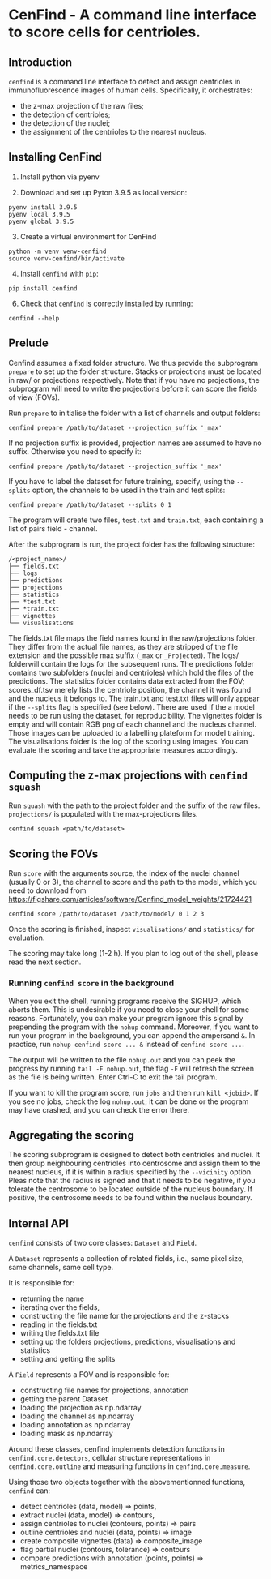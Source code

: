 # CenFind - A command line interface to score cells for centrioles.

## Introduction

`cenfind` is a command line interface to detect and assign centrioles in immunofluorescence images of human cells. Specifically, it orchestrates:

- the z-max projection of the raw files;
- the detection of centrioles;
- the detection of the nuclei;
- the assignment of the centrioles to the nearest nucleus.

## Installing CenFind

1. Install python via pyenv

2. Download and set up Pyton 3.9.5 as local version:
```shell
pyenv install 3.9.5
pyenv local 3.9.5
pyenv global 3.9.5
```

3. Create a virtual environment for CenFind
```shell
python -m venv venv-cenfind
source venv-cenfind/bin/activate
```

4. Install `cenfind` with `pip`:
```shell
pip install cenfind
```

6. Check that `cenfind` is correctly installed by running:
```shell
cenfind --help
```

## Prelude

Cenfind assumes a fixed folder structure. 
We thus provide the subprogram `prepare` to set up the folder structure. 
Stacks or projections must be located in raw/ or projections respectively. 
Note that if you have no projections, the subprogram will need to write the projections before it can score the fields of view (FOVs). 

Run `prepare` to initialise the folder with a list of channels and output folders:
```shell
cenfind prepare /path/to/dataset --projection_suffix '_max'
```
If no projection suffix is provided, projection names are assumed to have no suffix.
Otherwise you need to specify it:
```shell
cenfind prepare /path/to/dataset --projection_suffix '_max'
```

If you have to label the dataset for future training, specify, using the `--splits` option, the channels to be used in the train and test splits:
```shell
cenfind prepare /path/to/dataset --splits 0 1 
```
The program will create two files, `test.txt` and `train.txt`, each containing a list of pairs field - channel.

After the subprogram is run, the project folder has the following structure:

```text
/<project_name>/
├── fields.txt
├── logs
├── predictions
├── projections
├── statistics
├── *test.txt
├── *train.txt
├── vignettes
└── visualisations
```

The fields.txt file maps the field names found in the raw/projections folder. They differ from the actual file names, as they are stripped of the file extension and the possible max suffix (`_max` or `_Projected`). 
The  logs/ folderwill contain the logs for the subsequent runs.
The predictions folder contains two subfolders (nuclei and centrioles) which hold the files of the predictions.
The statistics folder contains data extracted from the FOV; scores_df.tsv merely lists the centriole position, the channel it was found and the nucleus it belongs to.
The train.txt and test.txt files will only appear if the `--splits` flag is specified (see below). There are used if the a model needs to be run using the dataset, for reproducibility.
The vignettes folder is empty and will contain RGB png of each channel and the nucleus channel. Those images can be uploaded to a labelling plateform for model training.
The visualisations folder is the log of the scoring using images. You can evaluate the scoring and take the appropriate measures accordingly. 


## Computing the z-max projections with `cenfind squash`
Run `squash` with the path to the project folder and the suffix of the raw files. `projections/` is populated with the max-projections files.
```shell
cenfind squash <path/to/dataset>
```
## Scoring the FOVs
Run `score` with the arguments source, the index of the nuclei channel (usually 0 or 3), the channel to score and the path to the model, which you need to download from https://figshare.com/articles/software/Cenfind_model_weights/21724421
```shell
cenfind score /path/to/dataset /path/to/model/ 0 1 2 3
```
Once the scoring is finished, inspect `visualisations/` and `statistics/` for evaluation.

The scoring may take long (1-2 h). If you plan to log out of the shell, please read the next section.

### Running `cenfind score` in the background

When you exit the shell, running programs receive the SIGHUP, which aborts them. This is undesirable if you need to close your shell for some reasons. Fortunately, you can make your program ignore this signal by prepending the program with the `nohup` command. Moreover, if you want to run your program in the background, you can append the ampersand `&`. In practice, run `nohup cenfind score ... &` instead of `cenfind score ...`.

The output will be written to the file `nohup.out` and you can peek the progress by running `tail -F nohup.out`, the flag `-F` will refresh the screen as the file is being written. Enter Ctrl-C to exit the tail program.

If you want to kill the program score, run  `jobs` and then run `kill <jobid>`. If you see no jobs, check the log `nohup.out`; it can be done or the program may have crashed, and you can check the error there.

## Aggregating the scoring

The scoring subprogram is designed to detect both centrioles and nuclei.
It then group neighbouring centrioles into centrosome and assign them to the nearest nucleus, if it is within a radius specified by the `--vicinity` option.
Pleas note that the radius is signed and that it needs to be negative, if you tolerate the centrosome to be located outside of the nucleus boundary. If positive, the centrosome needs to be found within the nucleus boundary.

## Internal API

`cenfind` consists of two core classes: `Dataset` and `Field`.

A `Dataset` represents a collection of related fields, i.e., same pixel size, same channels, same cell type.

It is responsible for:
- returning the name
- iterating over the fields,
- constructing the file name for the projections and the z-stacks
- reading in the fields.txt
- writing the fields.txt file
- setting up the folders projections, predictions, visualisations and statistics
- setting and getting the splits

A `Field` represents a FOV and is responsible for:

- constructing file names for projections, annotation
- getting the parent Dataset
- loading the projection as np.ndarray
- loading the channel as np.ndarray
- loading annotation as np.ndarray
- loading mask as np.ndarray

Around these classes, cenfind implements detection functions in `cenfind.core.detectors`, cellular structure representations in `cenfind.core.outline` and measuring functions in `cenfind.core.measure`.

Using those two objects together with the abovementionned functions, `cenfind` can:

- detect centrioles (data, model) => points,
- extract nuclei (data, model) => contours,
- assign centrioles to nuclei (contours, points) => pairs
- outline centrioles and nuclei (data, points) => image
- create composite vignettes (data) => composite_image
- flag partial nuclei (contours, tolerance) => contours
- compare predictions with annotation (points, points) => metrics_namespace
